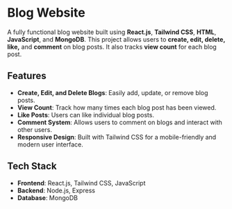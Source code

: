 # Blog Website

A fully functional blog website built using **React.js**, **Tailwind CSS**, **HTML**, **JavaScript**, and **MongoDB**. This project allows users to **create, edit, delete, like,** and **comment** on blog posts. It also tracks **view count** for each blog post.

## Features

- **Create, Edit, and Delete Blogs**: Easily add, update, or remove blog posts.
- **View Count**: Track how many times each blog post has been viewed.
- **Like Posts**: Users can like individual blog posts.
- **Comment System**: Allows users to comment on blogs and interact with other users.
- **Responsive Design**: Built with Tailwind CSS for a mobile-friendly and modern user interface.

## Tech Stack

- **Frontend**: React.js, Tailwind CSS, JavaScript
- **Backend**: Node.js, Express
- **Database**: MongoDB
